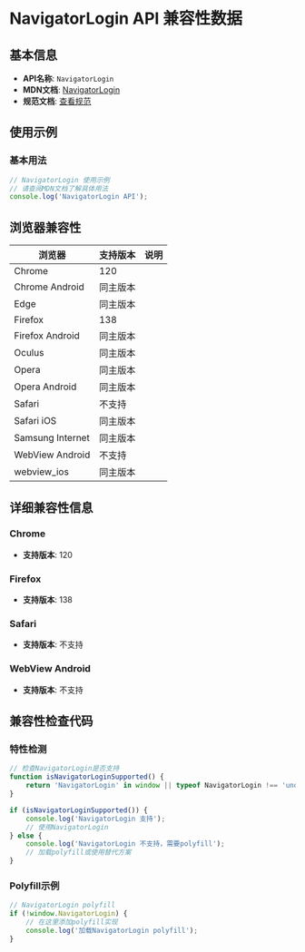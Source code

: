 # NavigatorLogin API 兼容性数据

## 基本信息

- **API名称**: `NavigatorLogin`
- **MDN文档**: [NavigatorLogin](https://developer.mozilla.org/docs/Web/API/NavigatorLogin)
- **规范文档**: [查看规范](https://w3c-fedid.github.io/login-status/#navigatorlogin)

## 使用示例

### 基本用法

```javascript
// NavigatorLogin 使用示例
// 请查阅MDN文档了解具体用法
console.log('NavigatorLogin API');
```

## 浏览器兼容性

| 浏览器 | 支持版本 | 说明 |
|--------|----------|------|
| Chrome | 120 |  |
| Chrome Android | 同主版本 |  |
| Edge | 同主版本 |  |
| Firefox | 138 |  |
| Firefox Android | 同主版本 |  |
| Oculus | 同主版本 |  |
| Opera | 同主版本 |  |
| Opera Android | 同主版本 |  |
| Safari | 不支持 |  |
| Safari iOS | 同主版本 |  |
| Samsung Internet | 同主版本 |  |
| WebView Android | 不支持 |  |
| webview_ios | 同主版本 |  |

## 详细兼容性信息

### Chrome

- **支持版本**: 120

### Firefox

- **支持版本**: 138

### Safari

- **支持版本**: 不支持

### WebView Android

- **支持版本**: 不支持

## 兼容性检查代码

### 特性检测

```javascript
// 检查NavigatorLogin是否支持
function isNavigatorLoginSupported() {
    return 'NavigatorLogin' in window || typeof NavigatorLogin !== 'undefined';
}

if (isNavigatorLoginSupported()) {
    console.log('NavigatorLogin 支持');
    // 使用NavigatorLogin
} else {
    console.log('NavigatorLogin 不支持，需要polyfill');
    // 加载polyfill或使用替代方案
}
```

### Polyfill示例

```javascript
// NavigatorLogin polyfill
if (!window.NavigatorLogin) {
    // 在这里添加polyfill实现
    console.log('加载NavigatorLogin polyfill');
}
```

